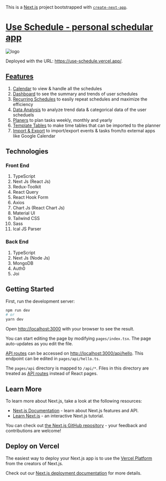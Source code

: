 This is a [Next.js](https://nextjs.org/) project bootstrapped with [`create-next-app`](https://github.com/vercel/next.js/tree/canary/packages/create-next-app).

# [Use Schedule - personal schedular app](https://use-schedule.vercel.app/)
![logo](https://user-images.githubusercontent.com/86972879/176129570-9fb7c0a4-0629-4837-856c-a49a869ce22a.png)

Deployed with the URL: https://use-schedule.vercel.app/.

## [Features](https://use-schedule.vercel.app/about)

1. [Calendar](https://use-schedule.vercel.app/about#calendar) to view & handle all the schedules 
2. [Dashboard](https://use-schedule.vercel.app/about#dashboard) to see the summary and trends of user schedules
3. [Recurring Schedules](https://use-schedule.vercel.app/about#recurring-schedules) to easily repeat schedules and maximize the efficiency
4. [Data Analysis](https://use-schedule.vercel.app/about#data-analysis) to analyze trend data & categorical data of the user scheduels
5. [Planers](https://use-schedule.vercel.app/about#planner) to plan tasks weekly, monthly and yearly
6. [Template Tables](https://use-schedule.vercel.app/about#template-tables) to make time tables that can be imported to the planner
7. [Import & Export](https://use-schedule.vercel.app/about#import-export) to import/export events & tasks from/to external apps like Google Calendar

## Technologies

### Front End
1. TypeScript
2. Next Js (React Js)
3. Redux-Toolkit
4. React Query
5. React Hook Form
6. Axios
7. Chart Js (React Chart Js)
8. Material UI
9. Tailwind CSS
10. Sass
11. Ical JS Parser

### Back End
1. TypeScript
2. Next Js (Node Js)
3. MongoDB
4. Auth0
5. Joi


## Getting Started

First, run the development server:

```bash
npm run dev
# or
yarn dev
```

Open [http://localhost:3000](http://localhost:3000) with your browser to see the result.

You can start editing the page by modifying `pages/index.tsx`. The page auto-updates as you edit the file.

[API routes](https://nextjs.org/docs/api-routes/introduction) can be accessed on [http://localhost:3000/api/hello](http://localhost:3000/api/hello). This endpoint can be edited in `pages/api/hello.ts`.

The `pages/api` directory is mapped to `/api/*`. Files in this directory are treated as [API routes](https://nextjs.org/docs/api-routes/introduction) instead of React pages.

## Learn More

To learn more about Next.js, take a look at the following resources:

- [Next.js Documentation](https://nextjs.org/docs) - learn about Next.js features and API.
- [Learn Next.js](https://nextjs.org/learn) - an interactive Next.js tutorial.

You can check out [the Next.js GitHub repository](https://github.com/vercel/next.js/) - your feedback and contributions are welcome!

## Deploy on Vercel

The easiest way to deploy your Next.js app is to use the [Vercel Platform](https://vercel.com/new?utm_medium=default-template&filter=next.js&utm_source=create-next-app&utm_campaign=create-next-app-readme) from the creators of Next.js.

Check out our [Next.js deployment documentation](https://nextjs.org/docs/deployment) for more details.
